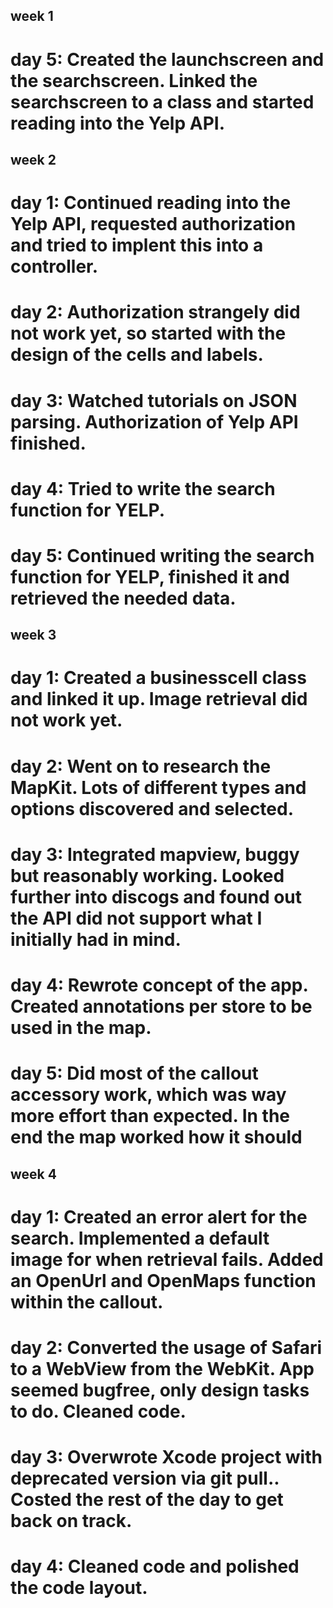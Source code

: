 ## week 1
# day 5: Created the launchscreen and the searchscreen. Linked the searchscreen to a class and started reading into the Yelp API.

## week 2
# day 1: Continued reading into the Yelp API, requested authorization and tried to implent this into a controller.
# day 2: Authorization strangely did not work yet, so started with the design of the cells and labels.
# day 3: Watched tutorials on JSON parsing. Authorization of Yelp API finished.
# day 4: Tried to write the search function for YELP.
# day 5: Continued writing the search function for YELP, finished it and retrieved the needed data.

## week 3
# day 1: Created a businesscell class and linked it up. Image retrieval did not work yet.
# day 2: Went on to research the MapKit. Lots of different types and options discovered and selected.
# day 3: Integrated mapview, buggy but reasonably working. Looked further into discogs and found out the API did not support what I initially had in mind.
# day 4:  Rewrote concept of the app. Created annotations per store to be used in the map.
# day 5: Did most of the callout accessory work, which was way more effort than expected. In the end the map worked how it should

## week 4
# day 1: Created an error alert for the search. Implemented a default image for when retrieval fails. Added an OpenUrl and OpenMaps function within the callout.
# day 2: Converted the usage of Safari to a WebView from the WebKit. App seemed bugfree, only design tasks to do. Cleaned code.
# day 3: Overwrote Xcode project with deprecated version via git pull.. Costed the rest of the day to get back on track.
# day 4: Cleaned code and polished the code layout.
